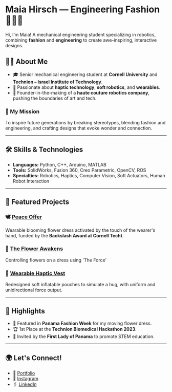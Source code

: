 
# Maia Hirsch — Engineering Fashion👩‍💻👗  
Hi, I’m Maia! A mechanical engineering student specializing in robotics, combining **fashion** and **engineering** to create awe-inspiring, interactive designs.

## 👩‍🎓 About Me
- 🎓 Senior mechanical engineering student at **Cornell University** and **Technion – Israel Institute of Technology**.
- 🧠 Passionate about **haptic technology**, **soft robotics**, and **wearables**.  
- 🌟 Founder-in-the-making of a **haute couture robotics company**, pushing the boundaries of art and tech.

### 🌺 My Mission  
To inspire future generations by breaking stereotypes, blending fashion and engineering, and crafting designs that evoke wonder and connection.

---

## 🛠️ Skills & Technologies
- **Languages:** Python, C++, Arduino, MATLAB  
- **Tools:** SolidWorks, Fusion 360, Creo Parametric, OpenCV, ROS  
- **Specialties:** Robotics, Haptics, Computer Vision, Soft Actuators, Human Robot Interaction 

---

## 📂 Featured Projects
### 🕊 [Peace Offer](https://github.com/maiahirsch/PeaceOffer)  
Wearable blooming flower dress activated by the touch of the wearer's hand, funded by the **Backslash Award at Cornell Techt**.

### 🌌 [The Flower Awakens](https://github.com/maiahirsch/TheFlowerAwakens)  
Controlling flowers on a dress using 'The Force'

### 🤖 [Wearable Haptic Vest](https://github.com/maiahirsch/haptic-vest)  
Redesigned soft inflatable pouches to simulate a hug, with uniform and unidirectional force output.

---

## 🎨 Highlights  
- 🌟 Featured in **Panama Fashion Week** for my moving flower dress.  
- 🏆 1st Place at the **Technion Biomedical Hackathon 2023**.  
- 🎤 Invited by the **First Lady of Panama** to promote STEM education.

---

## 🌍 Let's Connect!  
- 💼 [Portfolio](https://www.maia-hirsch.com/)  
- 📸 [Instagram](https://instagram.com/hightechcouture)  
- 🖇️ [LinkedIn](https://linkedin.com/in/maiahirsch)  
